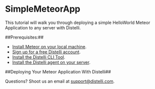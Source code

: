 # SimpleMeteorApp
This tutorial will walk you through deploying a simple HelloWorld Meteor Application to any server with Distelli.

##Prerequisites:##
* <a href="https://www.meteor.com/install" target="_blank">Install Meteor on your local machine</a>.
* <a href="https://www.distelli.com/signup" target="_blank">Sign up for a free Distelli account</a>.
* <a href="https://www.distelli.com/docs/setup" target="_blank">Install the Distelli CLI Tool</a>.
* <a href="https://www.distelli.com/docs/agent-setup" target = "_blank">Install the Distelli agent on your server</a>.

##Deploying Your Meteor Application With Distelli##



Questions? Shoot us an email at <a href="mailto:support@disteli.com" target="_blank">support@distelli.com</a>.
